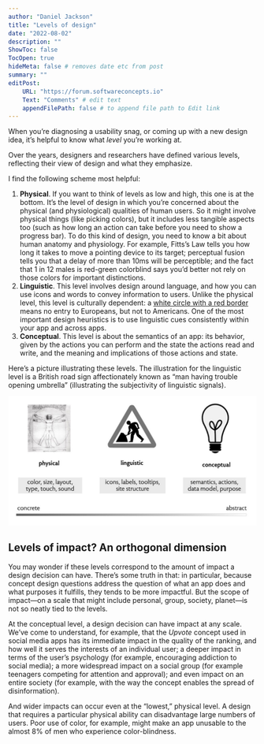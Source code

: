 ```yaml
---
author: "Daniel Jackson"
title: "Levels of design"
date: "2022-08-02"
description: ""
ShowToc: false
TocOpen: true
hideMeta: false # removes date etc from post
summary: ""
editPost:
    URL: "https://forum.softwareconcepts.io"
    Text: "Comments" # edit text
    appendFilePath: false # to append file path to Edit link
---
```


When you’re diagnosing a usability snag, or coming up with a new design idea, it’s helpful to know what _level_ you’re working at.

Over the years, designers and researchers have defined various levels, reflecting their view of design and what they emphasize.

I find the following scheme most helpful:
1. **Physical**. If you want to think of levels as low and high, this one is at the bottom. It’s the level of design in which you’re concerned about the physical (and physiological) qualities of human users. So it might involve physical things (like picking colors), but it includes less tangible aspects too (such as how long an action can take before you need to show a progress bar).  To do this kind of design, you need to know a bit about human anatomy and physiology. For example, Fitts’s Law tells you how long it takes to move a pointing device to its target; perceptual fusion tells you that a delay of more than 10ms will be perceptible; and the fact that 1 in 12 males is red-green colorblind says you’d better not rely on those colors for important distinctions.
2. **Linguistic**. This level involves design around language, and how you can use icons and words to convey information to users. Unlike the physical level, this level is culturally dependent: a [white circle with a red border](https://en.wikipedia.org/wiki/Prohibitory_traffic_sign) means no entry to Europeans, but not to Americans. One of the most important design heuristics is to use linguistic cues consistently within your app and across apps.
3. **Conceptual**. This level is about the semantics of an app: its behavior, given by the actions you can perform and the state the actions read and write, and the meaning and implications of those actions and state.

Here’s a picture illustrating these levels. The illustration for the linguistic level is a British road sign affectionately known as “man having trouble opening umbrella” (illustrating the subjectivity of linguistic signals).

![](design-levels.jpg)

## Levels of impact? An orthogonal dimension

You may wonder if these levels correspond to the amount of impact a design decision can have. There’s some truth in that: in particular, because concept design questions address the question of what an app does and what purposes it fulfills, they tends to be more impactful. But the scope of impact—on a scale that might include personal, group, society, planet—is not so neatly tied to the levels.

At the conceptual level, a design decision can have impact at any scale. We’ve come to understand, for example, that the *Upvote* concept used in social media apps has its immediate impact in the quality of the ranking, and how well it serves the interests of an individual user; a deeper impact in terms of the user’s psychology (for example, encouraging addiction to social media); a more widespread impact on a social group (for example teenagers competing for attention and approval); and even impact on an entire society (for example, with the way the concept enables the spread of disinformation).

And wider impacts can occur even at the “lowest,” physical level. A design that requires a particular physical ability can disadvantage large numbers of users. Poor use of color, for example, might make an app unusable to the almost 8% of men who experience color-blindness.
